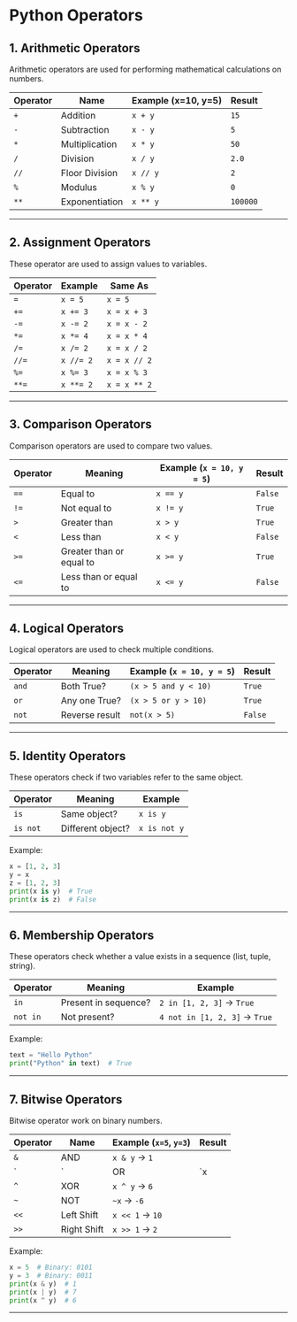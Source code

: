 # Python Operators 

## 1. Arithmetic Operators
Arithmetic operators are used for performing mathematical  calculations on numbers.

| Operator | Name          | Example (x=10, y=5) | Result |
|----------|--------------|-----------------|--------|
| `+`      | Addition     | `x + y`         | `15`   |
| `-`      | Subtraction  | `x - y`         | `5`    |
| `*`      | Multiplication | `x * y`       | `50`   |
| `/`      | Division     | `x / y`         | `2.0`  |
| `//`     | Floor Division | `x // y`      | `2`    |
| `%`      | Modulus      | `x % y`         | `0`    |
| `**`     | Exponentiation | `x ** y`      | `100000` |

---

## 2. Assignment Operators
These operator are used to assign values to variables.

| Operator | Example | Same As |
|----------|---------|---------|
| `=`      | `x = 5` | `x = 5` |
| `+=`     | `x += 3` | `x = x + 3` |
| `-=`     | `x -= 2` | `x = x - 2` |
| `*=`     | `x *= 4` | `x = x * 4` |
| `/=`     | `x /= 2` | `x = x / 2` |
| `//=`    | `x //= 2` | `x = x // 2` |
| `%=`     | `x %= 3` | `x = x % 3` |
| `**=`    | `x **= 2` | `x = x ** 2` |

---

## 3. Comparison Operators
Comparison operators are used to compare two values.

| Operator | Meaning | Example (`x = 10, y = 5`) | Result |
|----------|---------|-----------------|--------|
| `==`     | Equal to | `x == y`       | `False` |
| `!=`     | Not equal to | `x != y`   | `True`  |
| `>`      | Greater than | `x > y`    | `True`  |
| `<`      | Less than | `x < y`      | `False` |
| `>=`     | Greater than or equal to | `x >= y` | `True` |
| `<=`     | Less than or equal to | `x <= y` | `False` |

---

## 4. Logical Operators
Logical operators are used to check multiple conditions.

| Operator | Meaning | Example (`x = 10, y = 5`) | Result |
|----------|---------|-----------------|--------|
| `and`    | Both True? | `(x > 5 and y < 10)` | `True` |
| `or`     | Any one True? | `(x > 5 or y > 10)` | `True` |
| `not`    | Reverse result | `not(x > 5)` | `False` |

---

## 5. Identity Operators
These operators check if two variables refer to the same object.

| Operator | Meaning | Example |
|----------|---------|---------|
| `is`     | Same object? | `x is y` |
| `is not` | Different object? | `x is not y` |

Example:
```python
x = [1, 2, 3]
y = x
z = [1, 2, 3]
print(x is y)  # True
print(x is z)  # False
```

---

## 6. Membership Operators
These operators check whether a value exists in a sequence (list, tuple, string).

| Operator | Meaning | Example |
|----------|---------|---------|
| `in`     | Present in sequence? | `2 in [1, 2, 3]` → `True` |
| `not in` | Not present? | `4 not in [1, 2, 3]` → `True` |

Example:
```python
text = "Hello Python"
print("Python" in text)  # True
```

---

## 7. Bitwise Operators
Bitwise operator work on binary numbers.

| Operator | Name | Example (`x=5`, `y=3`) | Result |
|----------|------|-----------------|--------|
| `&`      | AND  | `x & y` → `1`  |
| `|`      | OR   | `x | y` → `7`  |
| `^`      | XOR  | `x ^ y` → `6`  |
| `~`      | NOT  | `~x` → `-6`  |
| `<<`     | Left Shift | `x << 1` → `10` |
| `>>`     | Right Shift | `x >> 1` → `2`  |

Example:
```python
x = 5  # Binary: 0101
y = 3  # Binary: 0011
print(x & y)  # 1
print(x | y)  # 7
print(x ^ y)  # 6
```

---



